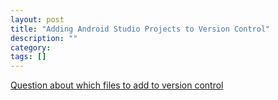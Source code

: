 ```yaml
---
layout: post
title: "Adding Android Studio Projects to Version Control"
description: ""
category: 
tags: []
---
```



[Question about which files to add to version control](http://stackoverflow.com/questions/16736856/what-should-be-in-my-gitignore-for-an-android-studio-project)

